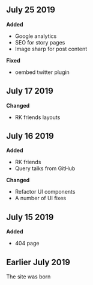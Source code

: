 
## July 25 2019

**Added**

- Google analytics
- SEO for story pages
- Image sharp for post content

**Fixed**

- oembed twitter plugin

## July 17 2019

**Changed**

- RK friends layouts

## July 16 2019

**Added**

- RK friends
- Query talks from GitHub

**Changed**

- Refactor UI components
- A number of UI fixes

## July 15 2019

**Added**

- 404 page

## Earlier July 2019

The site was born